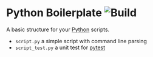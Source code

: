 # Python Boilerplate ![Build](https://travis-ci.org/cuhsat/python-boilerplate.svg)
A basic structure for your [Python](https://www.python.org) scripts.

* `script.py`      a simple script with command line parsing
* `script_test.py` a unit test for [pytest](https://pytest.org)
